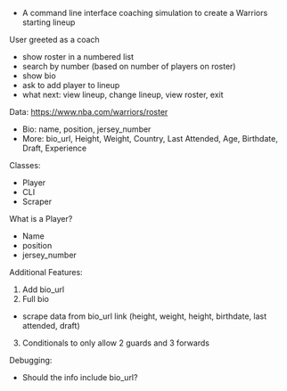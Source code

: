 - A command line interface coaching simulation to create a Warriors starting lineup

User greeted as a coach
- show roster in a numbered list
- search by number (based on number of players on roster)
- show bio
- ask to add player to lineup
- what next: view lineup, change lineup, view roster, exit

Data: https://www.nba.com/warriors/roster
- Bio: name, position, jersey_number
- More: bio_url, Height, Weight, Country, Last Attended, Age, Birthdate, Draft, Experience

Classes:
- Player
- CLI
- Scraper

What is a Player?
- Name
- position
- jersey_number

Additional Features:
1. Add bio_url
2. Full bio
- scrape data from bio_url link (height, weight, height, birthdate, last attended, draft)
3. Conditionals to only allow 2 guards and 3 forwards

Debugging:
- Should the info include bio_url?